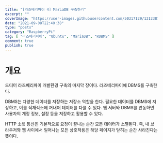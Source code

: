 ```yaml
---
title: "[라즈베리파이 4] MariaDB 구축하기"
excerpt: ""
coverImage: "https://user-images.githubusercontent.com/50317129/131238727-666f2aaa-d759-4f62-af73-3856086da73d.png"
date: "2021-09-08T22:40:38"
type: "posts"
category: "RaspberryPi"
tag: [ "라즈베리파이", "Ubuntu", "MariaDB", "RDBMS" ]
comment: true
publish: true
---
```


# 개요

드디어 라즈베리파이 개발환경 구축의 마지막 장이다. 라즈베리파이에 DBMS를 구축한다.

DBMS는 다양한 데이터를 저장하는 저장소 역할을 한다. 필요한 데이터를 DBMS에 저장하고, 이를 적재적소에 꺼내어 데이터를 다룰 수 있다. 웹 서버와 DBMS를 연동하면 사용자의 계정 정보, 설정 등을 저장하고 활용할 수 있다.

HTTP 소켓 통신은 기본적으로 요청이 끝나는 순간 모든 데이터가 소멸된다. 즉, 내 브라우저와 웹 사이에서 일어나는 모든 상호작용은 해당 페이지가 닫히는 순간 사라진다는 뜻이다. 